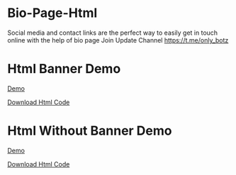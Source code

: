 # Bio-Page-Html
Social media and contact links are the perfect way to easily get in touch online with the help of bio page Join Update Channel https://t.me/only_botz

# Html Banner Demo 
[Demo](https://github.com/CrezyDeveloper/Bio-Page-Html/blob/main/Screenshot_2024_0821_114715.jpg)

[Download Html Code](https://github.com/CrezyDeveloper/Bio-Page-Html/blob/main/Banner.Html)
# Html Without Banner Demo
[Demo](https://github.com/CrezyDeveloper/Bio-Page-Html/blob/main/Screenshot_2024_0821_114741.jpg)

[Download Html Code](https://github.com/CrezyDeveloper/Bio-Page-Html/blob/main/WithoutBanner.html)
